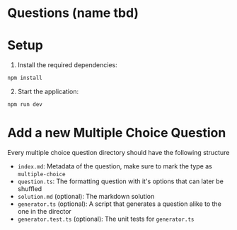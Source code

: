 # Questions (name tbd)

# Setup

1. Install the required dependencies:

```bash
npm install
```

2. Start the application:

```bash
npm run dev
```

# Add a new Multiple Choice Question

Every multiple choice question directory should have the following structure

- `index.md`: Metadata of the question, make sure to mark the type as `multiple-choice`
- `question.ts`: The formatting question with it's options that can later be shuffled
- `solution.md` (optional): The markdown solution
- `generator.ts` (optional): A script that generates a question alike to the one in the director
- `generator.test.ts` (optional): The unit tests for `generator.ts`

